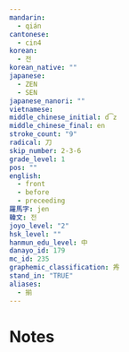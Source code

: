 ```yaml
---
mandarin:
  - qián
cantonese:
  - cin4
korean:
  - 전
korean_native: ""
japanese:
  - ZEN
  - SEN
japanese_nanori: ""
vietnamese:
middle_chinese_initial: d͡z
middle_chinese_final: en
stroke_count: "9"
radical: 刀
skip_number: 2-3-6
grade_level: 1
pos: ""
english:
  - front
  - before
  - preceeding
羅馬字: jen
韓文: 전
joyo_level: "2"
hsk_level: ""
hanmun_edu_level: 中
danayo_id: 179
mc_id: 235
graphemic_classification: 歬
stand_in: "TRUE"
aliases:
  - 揃
---
```


# Notes
